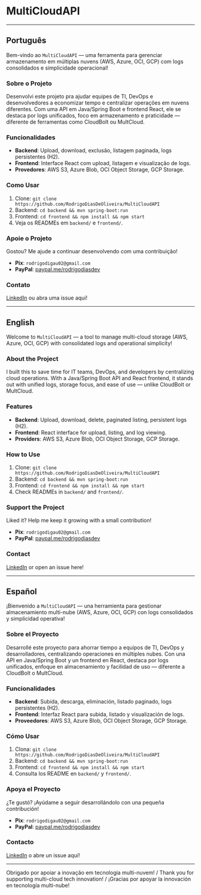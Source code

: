 # MultiCloudAPI

---

## Português

Bem-vindo ao `MultiCloudAPI` — uma ferramenta para gerenciar armazenamento em múltiplas nuvens (AWS, Azure, OCI, GCP) com logs consolidados e simplicidade operacional!

### Sobre o Projeto
Desenvolvi este projeto pra ajudar equipes de TI, DevOps e desenvolvedores a economizar tempo e centralizar operações em nuvens diferentes. Com uma API em Java/Spring Boot e frontend React, ele se destaca por logs unificados, foco em armazenamento e praticidade — diferente de ferramentas como CloudBolt ou MultCloud.

### Funcionalidades
- **Backend**: Upload, download, exclusão, listagem paginada, logs persistentes (H2).
- **Frontend**: Interface React com upload, listagem e visualização de logs.
- **Provedores**: AWS S3, Azure Blob, OCI Object Storage, GCP Storage.

### Como Usar
1. Clone: `git clone https://github.com/RodrigoDiasDeOliveira/MultiCloudAPI`
2. Backend: `cd backend && mvn spring-boot:run`
3. Frontend: `cd frontend && npm install && npm start`
4. Veja os READMEs em `backend/` e `frontend/`.

### Apoie o Projeto
Gostou? Me ajude a continuar desenvolvendo com uma contribuição!
- **Pix**: `rodrigodigau02@gmail.com`
- **PayPal**: [paypal.me/rodrigodiasdev](https://paypal.me/rodrigodiasdev)

### Contato
[LinkedIn](https://www.linkedin.com/in/rodrigodiasdeoliveiradev) ou abra uma issue aqui!

---

## English

Welcome to `MultiCloudAPI` — a tool to manage multi-cloud storage (AWS, Azure, OCI, GCP) with consolidated logs and operational simplicity!

### About the Project
I built this to save time for IT teams, DevOps, and developers by centralizing cloud operations. With a Java/Spring Boot API and React frontend, it stands out with unified logs, storage focus, and ease of use — unlike CloudBolt or MultCloud.

### Features
- **Backend**: Upload, download, delete, paginated listing, persistent logs (H2).
- **Frontend**: React interface for upload, listing, and log viewing.
- **Providers**: AWS S3, Azure Blob, OCI Object Storage, GCP Storage.

### How to Use
1. Clone: `git clone https://github.com/RodrigoDiasDeOliveira/MultiCloudAPI`
2. Backend: `cd backend && mvn spring-boot:run`
3. Frontend: `cd frontend && npm install && npm start`
4. Check READMEs in `backend/` and `frontend/`.

### Support the Project
Liked it? Help me keep it growing with a small contribution!
- **Pix**: `rodrigodigau02@gmail.com`
- **PayPal**: [paypal.me/rodrigodiasdev](https://paypal.me/rodrigodiasdev)

### Contact
[LinkedIn](https://www.linkedin.com/in/rodrigodiasdeoliveiradev) or open an issue here!

---

## Español

¡Bienvenido a `MultiCloudAPI` — una herramienta para gestionar almacenamiento multi-nube (AWS, Azure, OCI, GCP) con logs consolidados y simplicidad operativa!

### Sobre el Proyecto
Desarrollé este proyecto para ahorrar tiempo a equipos de TI, DevOps y desarrolladores, centralizando operaciones en múltiples nubes. Con una API en Java/Spring Boot y un frontend en React, destaca por logs unificados, enfoque en almacenamiento y facilidad de uso — diferente a CloudBolt o MultCloud.

### Funcionalidades
- **Backend**: Subida, descarga, eliminación, listado paginado, logs persistentes (H2).
- **Frontend**: Interfaz React para subida, listado y visualización de logs.
- **Proveedores**: AWS S3, Azure Blob, OCI Object Storage, GCP Storage.

### Cómo Usar
1. Clona: `git clone https://github.com/RodrigoDiasDeOliveira/MultiCloudAPI`
2. Backend: `cd backend && mvn spring-boot:run`
3. Frontend: `cd frontend && npm install && npm start`
4. Consulta los README en `backend/` y `frontend/`.

### Apoya el Proyecto
¿Te gustó? ¡Ayúdame a seguir desarrollándolo con una pequeña contribución!
- **Pix**: `rodrigodigau02@gmail.com`
- **PayPal**: [paypal.me/rodrigodiasdev](https://paypal.me/rodrigodiasdev)

### Contacto
[LinkedIn](https://www.linkedin.com/in/rodrigodiasdeoliveiradev) o abre un issue aquí!

---

Obrigado por apoiar a inovação em tecnologia multi-nuvem! / Thank you for supporting multi-cloud tech innovation! / ¡Gracias por apoyar la innovación en tecnología multi-nube!
